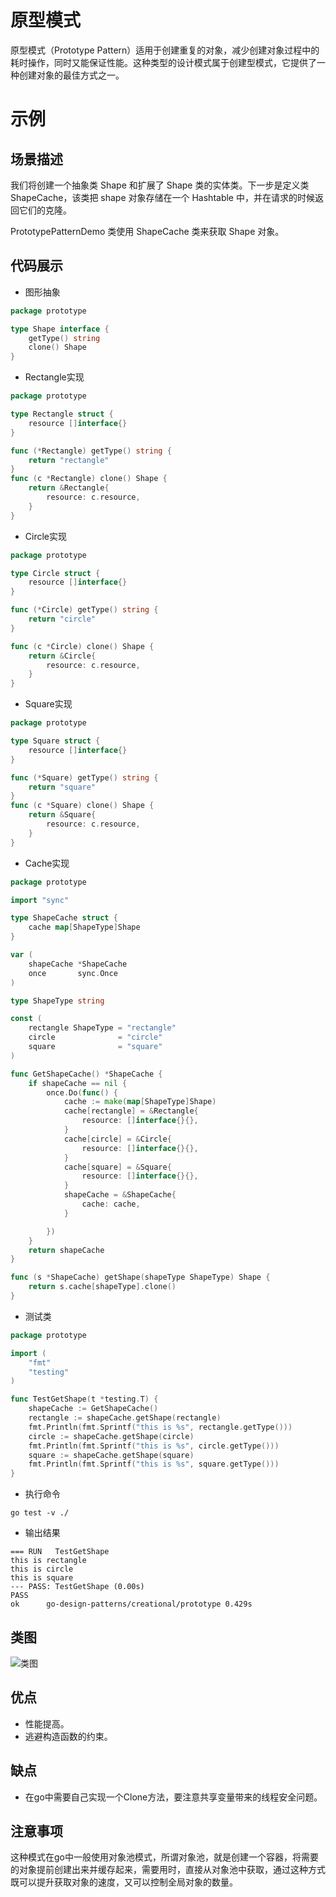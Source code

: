 # 原型模式
原型模式（Prototype Pattern）适用于创建重复的对象，减少创建对象过程中的耗时操作，同时又能保证性能。这种类型的设计模式属于创建型模式，它提供了一种创建对象的最佳方式之一。

# 示例
## 场景描述
我们将创建一个抽象类 Shape 和扩展了 Shape 类的实体类。下一步是定义类 ShapeCache，该类把 shape 对象存储在一个 Hashtable 中，并在请求的时候返回它们的克隆。

PrototypePatternDemo 类使用 ShapeCache 类来获取 Shape 对象。
## 代码展示
* 图形抽象
``` go
package prototype

type Shape interface {
	getType() string
	clone() Shape
}
```
* Rectangle实现
``` go
package prototype

type Rectangle struct {
	resource []interface{}
}

func (*Rectangle) getType() string {
	return "rectangle"
}
func (c *Rectangle) clone() Shape {
	return &Rectangle{
		resource: c.resource,
	}
}
```
* Circle实现
``` go
package prototype

type Circle struct {
	resource []interface{}
}

func (*Circle) getType() string {
	return "circle"
}

func (c *Circle) clone() Shape {
	return &Circle{
		resource: c.resource,
	}
}
```
* Square实现
``` go
package prototype

type Square struct {
	resource []interface{}
}

func (*Square) getType() string {
	return "square"
}
func (c *Square) clone() Shape {
	return &Square{
		resource: c.resource,
	}
}
```
* Cache实现
``` go
package prototype

import "sync"

type ShapeCache struct {
	cache map[ShapeType]Shape
}

var (
	shapeCache *ShapeCache
	once       sync.Once
)

type ShapeType string

const (
	rectangle ShapeType = "rectangle"
	circle              = "circle"
	square              = "square"
)

func GetShapeCache() *ShapeCache {
	if shapeCache == nil {
		once.Do(func() {
			cache := make(map[ShapeType]Shape)
			cache[rectangle] = &Rectangle{
				resource: []interface{}{},
			}
			cache[circle] = &Circle{
				resource: []interface{}{},
			}
			cache[square] = &Square{
				resource: []interface{}{},
			}
			shapeCache = &ShapeCache{
				cache: cache,
			}

		})
	}
	return shapeCache
}

func (s *ShapeCache) getShape(shapeType ShapeType) Shape {
	return s.cache[shapeType].clone()
}
```
* 测试类
``` go
package prototype

import (
	"fmt"
	"testing"
)

func TestGetShape(t *testing.T) {
	shapeCache := GetShapeCache()
	rectangle := shapeCache.getShape(rectangle)
	fmt.Println(fmt.Sprintf("this is %s", rectangle.getType()))
	circle := shapeCache.getShape(circle)
	fmt.Println(fmt.Sprintf("this is %s", circle.getType()))
	square := shapeCache.getShape(square)
	fmt.Println(fmt.Sprintf("this is %s", square.getType()))
}
```
* 执行命令
```shell
go test -v ./
```

* 输出结果
```
=== RUN   TestGetShape
this is rectangle
this is circle
this is square
--- PASS: TestGetShape (0.00s)
PASS
ok      go-design-patterns/creational/prototype 0.429s
```
## 类图
![类图](https://caixunshi.github.io/document/go-design-patterns/prototype.jpg)

## 优点
* 性能提高。
* 逃避构造函数的约束。
## 缺点
* 在go中需要自己实现一个Clone方法，要注意共享变量带来的线程安全问题。

## 注意事项
这种模式在go中一般使用对象池模式，所谓对象池，就是创建一个容器，将需要的对象提前创建出来并缓存起来，需要用时，直接从对象池中获取，通过这种方式既可以提升获取对象的速度，又可以控制全局对象的数量。

